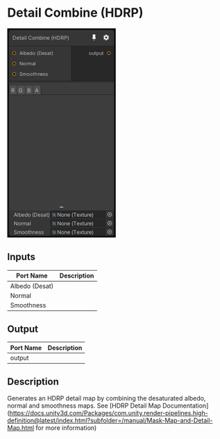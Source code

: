 # Detail Combine (HDRP)
![Mixture.HDRPDetailCombine](../../images/Mixture.HDRPDetailCombine.png)
## Inputs
Port Name | Description
--- | ---
Albedo (Desat) | 
Normal | 
Smoothness | 

## Output
Port Name | Description
--- | ---
output | 

## Description
Generates an HDRP detail map by combining the desaturated albedo, normal and smoothness maps.
See [HDRP Detail Map Documentation](https://docs.unity3d.com/Packages/com.unity.render-pipelines.high-definition@latest/index.html?subfolder=/manual/Mask-Map-and-Detail-Map.html for more information)

